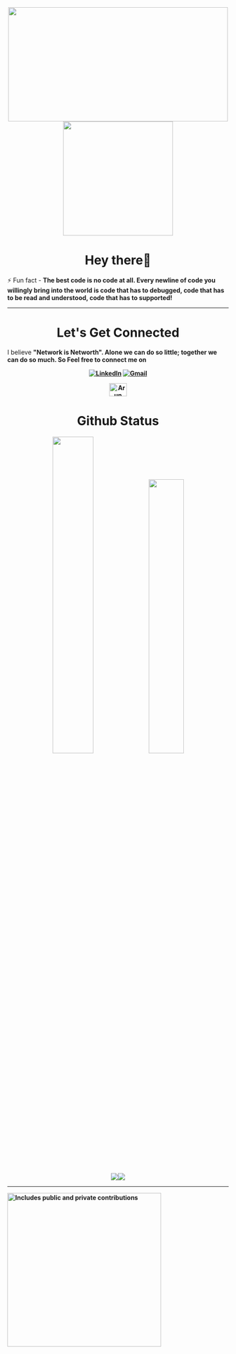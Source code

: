<div align="center">  
  <img src="https://media.giphy.com/media/USV0ym3bVWQJJmNu3N/giphy.gif" width="500" height="260">
  <img src="https://media.giphy.com/media/du3J3cXyzhj75IOgvA/giphy.gif" width="250" height="260"> 

   </div>

<h1 align="center">Hey there👋</h1>

<!-- <img src="https://komarev.com/ghpvc/?username=ArunPrasanth-V&label=Profile%20views&color=ce9927&style=flat" alt="arunJavaProgrammer" /> -->
⚡ Fun fact - **The best code is no code at all. Every newline of code you willingly bring into the world is code that has to debugged, code that has to be read and understood, code that has to supported!**

<hr>
<h1 align="center">Let's Get Connected</h1>

I believe <b>"Network is Networth"<b>. Alone we can do so little; together we can do so much. So <strong>Feel free to connect me on<strong> </p>

<div align="center">


<a  href="https://www.linkedin.com/in/arunprasanth-developer/" target="_blank"><img alt="LinkedIn" src="https://img.shields.io/badge/linkedin%20-%230077B5.svg?&style=for-the-badge&logo=linkedin&logoColor=white" /></a>
<a href="mailto:arunchuck111@gmail.com"><img  alt="Gmail" src="https://img.shields.io/badge/Gmail-D14836?style=for-the-badge&logo=gmail&logoColor=white" />

<a href="https://leetcode.com/arunchuck111/" target="blank"><img align="center" src="https://raw.githubusercontent.com/rahuldkjain/github-profile-readme-generator/master/src/images/icons/Social/leet-code.svg" alt="Arun Developer" height="30" width="40" /></a>

</div>

<h1 align="center">Github Status</h1>
 <div align="center" >
<img width="43%" src="https://github-readme-stats.vercel.app/api?username=ArunPrasanth-V&theme=tokyonight&show_icons=true"> <img width="40%" src="https://github-readme-stats.vercel.app/api/top-langs/?username=ArunPrasanth-V&layout=compact&theme=tokyonight">
</div> 
<div align="center">
 <img src="https://github-readme-streak-stats.herokuapp.com/?user=ArunPrasanth-V")"><img src="https://activity-graph.herokuapp.com/graph?username=ArunPrasanth-V&theme=tokyonight"></div>
<hr>
<p>
    <a href="https://vaunt.dev">
        <img src="https://api.vaunt.dev/v1/github/entities/{{ArunPrasanth-V}}/contributions?format=svg&private=true" width="350" title="Includes public and private contributions" />
    </a>
</p>
